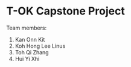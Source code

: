 # T-OK Capstone Project
Team members:

1. Kan Onn Kit
2. Koh Hong Lee Linus
3. Toh Qi Zhang
4. Hui Yi Xhi
